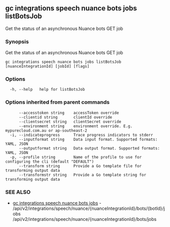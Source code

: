 ## gc integrations speech nuance bots jobs listBotsJob

Get the status of an asynchronous Nuance bots GET job

### Synopsis

Get the status of an asynchronous Nuance bots GET job

```
gc integrations speech nuance bots jobs listBotsJob [nuanceIntegrationId] [jobId] [flags]
```

### Options

```
  -h, --help   help for listBotsJob
```

### Options inherited from parent commands

```
      --accesstoken string    accessToken override
      --clientid string       clientId override
      --clientsecret string   clientSecret override
      --environment string    environment override. E.g. mypurecloud.com.au or ap-southeast-2
  -i, --indicateprogress      Trace progress indicators to stderr
      --inputformat string    Data input format. Supported formats: YAML, JSON
      --outputformat string   Data output format. Supported formats: YAML, JSON
  -p, --profile string        Name of the profile to use for configuring the cli (default "DEFAULT")
      --transform string      Provide a Go template file for transforming output data
      --transformstr string   Provide a Go template string for transforming output data
```

### SEE ALSO

* [gc integrations speech nuance bots jobs](gc_integrations_speech_nuance_bots_jobs.html)	 - /api/v2/integrations/speech/nuance/{nuanceIntegrationId}/bots/{botId}/jobs /api/v2/integrations/speech/nuance/{nuanceIntegrationId}/bots/jobs


